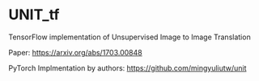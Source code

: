 # UNIT_tf
TensorFlow implementation of Unsupervised Image to Image Translation  

Paper: https://arxiv.org/abs/1703.00848

PyTorch Implmentation by authors: https://github.com/mingyuliutw/unit
